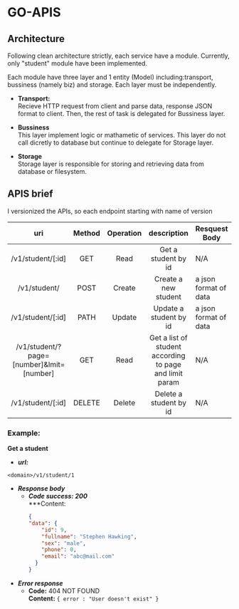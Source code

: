 # GO-APIS

## Architecture
Following clean architecture strictly, each service have a module. Currently, only "student" module have been implemented. <br/>

Each module have three layer and 1 entity (Model) including:transport, bussiness (namely biz) and storage. Each layer must be independently.

* **Transport:**<br/>Recieve HTTP request from client and parse data, response JSON format to client. Then, the rest of task is delegated for Bussiness layer.

* **Bussiness** <br/> This layer implement logic or mathametic of services. This layer do not call dicretly to database but continue to delegate for Storage layer.

* **Storage** <br/> Storage layer is responsible for storing and retrieving data from database or filesystem.
## APIS brief

I versionized the APIs, so each endpoint starting with name of version
 

|                  **uri**                 | **Method** | **Operation** |                     **description**                     | **Resquest Body**     |        **Response body**       |
|:----------------------------------------:|:----------:|:-------------:|:-------------------------------------------------------:|-----------------------|:------------------------------:|
| /v1/student/[:id]                        | GET        | Read          | Get a student by id                                     | N/A                   | a json format of data          |
| /v1/student/                             | POST       | Create        | Create a new student                                    | a json format of data | code of response               |
| /v1/student/[:id]                        | PATH       | Update        | Update a student by id                                  | a json format of data | code of response               |
| /v1/student/?page=[number]&lmit=[number] | GET        | Read          | Get a list of student according to page and limit param | N/A                   | a json format of array of data |
| /v1/student/[:id]                        | DELETE     | Delete        | Delete a student by id                                  | N/A                   | code of response               |


### Example:
**Get a student**
* ***url:***
```
<domain>/v1/student/1
```
* ***Response body***
  * ***Code success: 200***<br/>
    ***Content:
    ```json
    {
    "data": {
        "id": 9,
        "fullname": "Stephen Hawking",
        "sex": "male",
        "phone": 0,
        "email": "abc@mail.com"
      }
    }
    ```
* ***Error response***
  * **Code:** 404 NOT FOUND <br />
    **Content:** `{ error : "User doesn't exist" }`